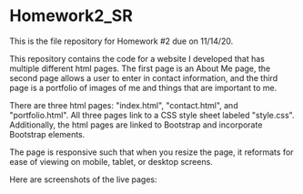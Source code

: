 # Homework2_SR
This is the file repository for Homework #2 due on 11/14/20.

This repository contains the code for a website I developed that has multiple different html pages. The first page is an About Me page, the second page allows a user to enter in contact information, and the third page is a portfolio of images of me and things that are important to me.

There are three html pages: "index.html", "contact.html", and "portfolio.html". All three pages link to a CSS style sheet labeled "style.css". Additionally, the html pages are linked to Bootstrap and incorporate Bootstrap elements.

The page is responsive such that when you resize the page, it reformats for ease of viewing on mobile, tablet, or desktop screens.

Here are screenshots of the live pages:


